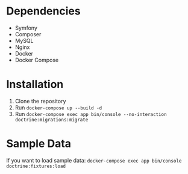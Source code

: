 # Dependencies
- Symfony
- Composer
- MySQL
- Nginx
- Docker
- Docker Compose

# Installation
1. Clone the repository
2. Run `docker-compose up --build -d`
3. Run `docker-compose exec app bin/console --no-interaction doctrine:migrations:migrate`

# Sample Data
If you want to load sample data: `docker-compose exec app bin/console doctrine:fixtures:load`
